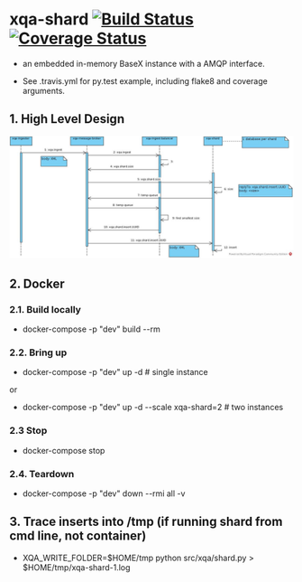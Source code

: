 # xqa-shard [![Build Status](https://travis-ci.org/jameshnsears/xqa-shard.svg?branch=master)](https://travis-ci.org/jameshnsears/xqa-shard) [![Coverage Status](https://coveralls.io/repos/github/jameshnsears/xqa-shard/badge.svg?branch=master)](https://coveralls.io/github/jameshnsears/xqa-shard?branch=master)
* an embedded in-memory BaseX instance with a AMQP interface.

* See .travis.yml for py.test example, including flake8 and coverage arguments.

## 1. High Level Design
![High Level Design](uml/balancer-sequence-diagram.jpg)

## 2. Docker
### 2.1. Build locally
* docker-compose -p "dev" build --rm

### 2.2. Bring up
* docker-compose -p "dev" up -d  # single instance

or

* docker-compose -p "dev" up -d --scale xqa-shard=2  # two instances

### 2.3 Stop
* docker-compose stop

### 2.4. Teardown
* docker-compose -p "dev" down --rmi all -v

## 3. Trace inserts into /tmp (if running shard from cmd line, not container)
* XQA_WRITE_FOLDER=$HOME/tmp python src/xqa/shard.py > $HOME/tmp/xqa-shard-1.log
